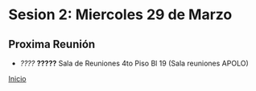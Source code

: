 

# Sesion 2: Miercoles 29 de Marzo


## Proxima Reunión

+ _????_ **?????** Sala de Reuniones 4to Piso Bl 19
(Sala reuniones APOLO)


[Inicio](http://roreafit.github.io)
